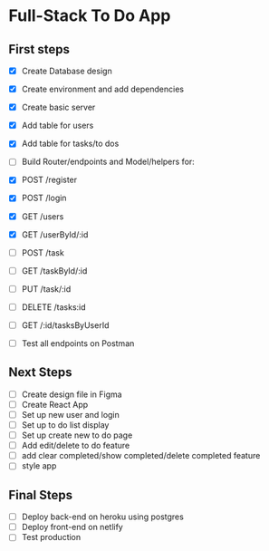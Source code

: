 # Full-Stack To Do App

## First steps

- [x] Create Database design
- [x] Create environment and add dependencies
- [x] Create basic server
- [x] Add table for users
- [x] Add table for tasks/to dos
- [ ] Build Router/endpoints and Model/helpers for:

- [x] POST /register
- [x] POST /login
- [x] GET /users
- [x] GET /userById/:id
- [ ] POST /task
- [ ] GET /taskById/:id
- [ ] PUT /task/:id
- [ ] DELETE /tasks:id
- [ ] GET /:id/tasksByUserId

- [ ] Test all endpoints on Postman

## Next Steps

- [ ] Create design file in Figma
- [ ] Create React App
- [ ] Set up new user and login
- [ ] Set up to do list display
- [ ] Set up create new to do page
- [ ] Add edit/delete to do feature
- [ ] add clear completed/show completed/delete completed feature
- [ ] style app

## Final Steps

- [ ] Deploy back-end on heroku using postgres
- [ ] Deploy front-end on netlify
- [ ] Test production
